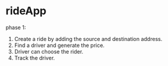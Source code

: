 # rideApp
phase 1:
1. Create a ride by adding the source and destination address.
2. Find a driver and generate the price.
3. Driver can choose the rider.
4. Track the driver.
